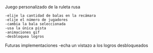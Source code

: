 Juego personalizado de la ruleta rusa

	-elije la cantidad de balas en la recámara
	-elije el número de jugadores	
	-cambia la bala seleccionada
	-usa la única pista
	-animaciones gif
	-desbloquea logros

Futuras implementaciones
	-echa un vistazo a los logros desbloqueados